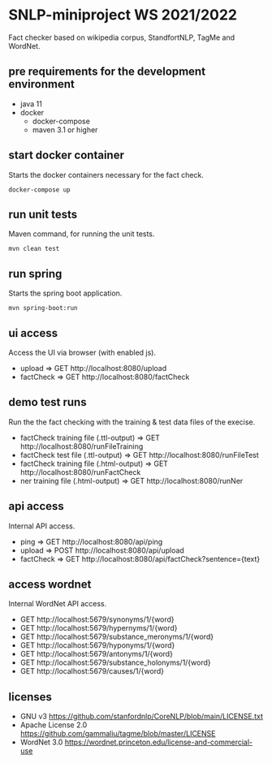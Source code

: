 # SNLP-miniproject WS 2021/2022

Fact checker based on wikipedia corpus, StandfortNLP, TagMe and WordNet.

## pre requirements for the development environment

- java 11
- docker
  - docker-compose
  - maven 3.1 or higher

## start docker container

Starts the docker containers necessary for the fact check.

```shell
docker-compose up
```

## run unit tests

Maven command, for running the unit tests.

```shell
mvn clean test
```

## run spring

Starts the spring boot application.

```shell
mvn spring-boot:run
```

## ui access

Access the UI via browser (with enabled js).

- upload => GET http://localhost:8080/upload
- factCheck => GET http://localhost:8080/factCheck

## demo test runs

Run the the fact checking with the training & test data files of the execise.

- factCheck training file (.ttl-output) => GET http://localhost:8080/runFileTraining
- factCheck test file (.ttl-output) => GET http://localhost:8080/runFileTest
- factCheck training file (.html-output) => GET http://localhost:8080/runFactCheck
- ner training file (.html-output) => GET http://localhost:8080/runNer

## api access

Internal API access.

- ping => GET http://localhost:8080/api/ping
- upload => POST http://localhost:8080/api/upload
- factCheck => GET http://localhost:8080/api/factCheck?sentence={text}

## access wordnet

Internal WordNet API access.

- GET http://localhost:5679/synonyms/1/{word}
- GET http://localhost:5679/hypernyms/1/{word}
- GET http://localhost:5679/substance_meronyms/1/{word}
- GET http://localhost:5679/hyponyms/1/{word}
- GET http://localhost:5679/antonyms/1/{word}
- GET http://localhost:5679/substance_holonyms/1/{word}
- GET http://localhost:5679/causes/1/{word}

## licenses

- GNU v3 https://github.com/stanfordnlp/CoreNLP/blob/main/LICENSE.txt
- Apache License 2.0 https://github.com/gammaliu/tagme/blob/master/LICENSE
- WordNet 3.0 https://wordnet.princeton.edu/license-and-commercial-use